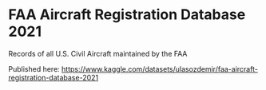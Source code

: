 # FAA Aircraft Registration Database 2021
Records of all U.S. Civil Aircraft maintained by the FAA

Published here: https://www.kaggle.com/datasets/ulasozdemir/faa-aircraft-registration-database-2021
